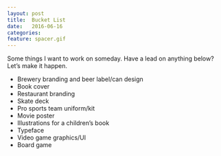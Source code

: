 ```yaml
---
layout: post
title:  Bucket List
date:   2016-06-16
categories:
feature: spacer.gif
---
```

Some things I want to work on someday. Have a lead on anything below? Let’s make it happen.

+ Brewery branding and beer label/can design
+ Book cover
+ Restaurant branding
+ Skate deck
+ Pro sports team uniform/kit
+ Movie poster
+ Illustrations for a children’s book
+ Typeface
+ Video game graphics/UI
+ Board game
